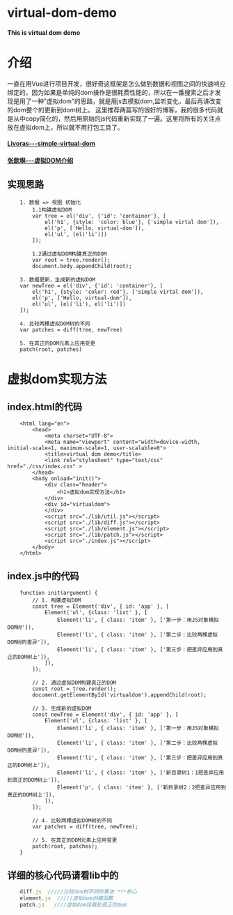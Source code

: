 # virtual-dom-demo
#### This is virtual dom demo

# 介绍
一直在用Vue进行项目开发，很好奇这框架是怎么做到数据和视图之间的快速响应绑定的，因为如果是单纯的dom操作是很耗费性能的，所以在一番搜索之后才发现是用了一种"虚拟dom"的思路，就是用js去模拟dom,监听变化，最后再讲改变的dom整个的更新到dom树上。
这里推荐两篇写的很好的博客，我的很多代码就是从中copy简化的，然后用原始的js代码重新实现了一遍。这里将所有的关注点放在虚拟dom上，所以就不用打包工具了。
#### [Livoras---simple-virtual-dom](https://github.com/livoras/blog/issues/13)
#### [张歆琳---虚拟DOM介绍](https://www.jianshu.com/p/616999666920)

## 实现思路
```
	1. 数据 => 视图 初始化
		1.1构建虚拟DOM
		var tree = el('div', {'id': 'container'}, [
		    el('h1', {style: 'color: blue'}, ['simple virtal dom']),
		    el('p', ['Hello, virtual-dom']),
		    el('ul', [el('li')])
		]);

		1.2通过虚拟DOM构建真正的DOM
		var root = tree.render();
		document.body.appendChild(root);

	3. 数据更新，生成新的虚拟DOM
	var newTree = el('div', {'id': 'container'}, [
	    el('h1', {style: 'color: red'}, ['simple virtal dom']),
	    el('p', ['Hello, virtual-dom']),
	    el('ul', [el('li'), el('li')])
	]);

	4. 比较两棵虚拟DOM树的不同
	var patches = diff(tree, newTree)

	5. 在真正的DOM元素上应用变更
	patch(root, patches)
```
# 虚拟dom实现方法

## index.html的代码
```<!DOCTYPE html>
	<html lang="en">
		<head>
		    <meta charset="UTF-8">
		    <meta name="viewport" content="width=device-width, initial-scale=1, maximum-scale=1, user-scalable=0">
		    <title>virtual dom demo</title>
		    <link rel="stylesheet" type="text/css" href="./css/index.css" >
		</head>
		<body onload="init()">
			<div class="header">
				<h1>虚拟dom实现方法</h1>
			</div>
			<div id="virtualdom">	
			</div>
		    <script src="./lib/util.js"></script>
		    <script src="./lib/diff.js"></script>	    
		    <script src="./lib/element.js"></script>	    
		    <script src="./lib/patch.js"></script>	    
		    <script src="./index.js"></script>
		</body>
	</html>
```

## index.js中的代码
``` //////这里等待所有dom构建完成再调用
	function init(argument) {
		// 1. 构建虚拟DOM
		const tree = Element('div', { id: 'app' }, [
		    Element('ul', {class: 'list' }, [
		        Element('li', { class: 'item' }, ['第一步：用JS对象模拟DOM树']),
		        Element('li', { class: 'item' }, ['第二步：比较两棵虚拟DOM树的差异']),
		        Element('li', { class: 'item' }, ['第三步：把差异应用到真正的DOM树上']),
		    ]),
		]);

		// 2. 通过虚拟DOM构建真正的DOM
		const root = tree.render();
		document.getElementById('virtualdom').appendChild(root);

		// 3. 生成新的虚拟DOM
		const newTree = Element('div', { id: 'app' }, [
		    Element('ul', {class: 'list' }, [
		        Element('li', { class: 'item' }, ['第一步：用JS对象模拟DOM树']),
		        Element('li', { class: 'item' }, ['第二步：比较两棵虚拟DOM树的差异']),
		        Element('li', { class: 'item' }, ['第三步：把差异应用到真正的DOM树上']),
		        Element('li', { class: 'item' }, ['新目录树1：1把差异应用到真正的DOM树上']),
		        Element('p', { class: 'item' }, ['新目录树2：2把差异应用到真正的DOM树上']),
		    ]),
		]);

		// 4. 比较两棵虚拟DOM树的不同
		var patches = diff(tree, newTree);

		// 5. 在真正的DOM元素上应用变更
		patch(root, patches);	
	}
```
## 详细的核心代码请看lib中的 
``` util.js  /////基础操作工具
	diff.js  /////比较dom树不同的算法 ***核心
	element.js  /////虚拟dom创建函数
	patch.js   ////虚拟dom挂载到真正的dom
```